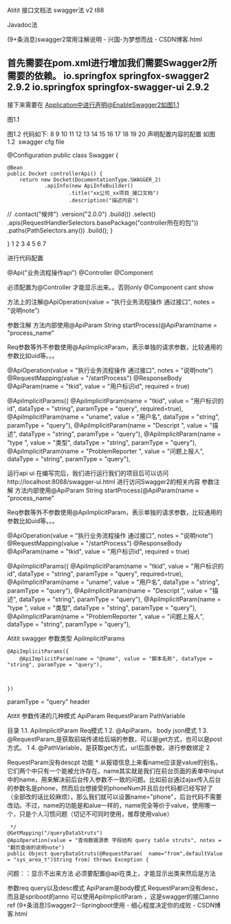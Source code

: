 Atitit 接口文档法  swagger法 v2 t88

Javadoc法

(9+条消息)swagger2常用注解说明 - 兴国-为梦想而战 - CSDN博客.html

首先需要在pom.xml进行增加我们需要Swagger2所需要的依赖。
    <!-- Swagger 接口文档 -->
        <dependency>
            <groupId>io.springfox</groupId>
            <artifactId>springfox-swagger2</artifactId>
            <version>2.9.2</version>
        </dependency>
        <dependency>
            <groupId>io.springfox</groupId>
            <artifactId>springfox-swagger-ui</artifactId>
            <version>2.9.2</version>
        </dependency>
--------------------- 
接下来需要在 Application中进行声明@EnableSwagger2如图1.1 

图1.1

图1.2
代码如下:
8
9
10
11
12
13
14
15
16
17
18
19
20
声明配置内容的配置 如图1.2   swagger cfg file


@Configuration
public class Swagger {

    @Bean
    public Docket controllerApi() {
        return new Docket(DocumentationType.SWAGGER_2)
                .apiInfo(new ApiInfoBuilder()
                        .title("xx公司_xx项目_接口文档")
                        .description("描述内容")
//                        .contact("候帅")
                        .version("2.0.0")
                        .build())
                .select()
                .apis(RequestHandlerSelectors.basePackage("controller所在的包"))
                .paths(PathSelectors.any())
                .build();
    }


}
1
2
3
4
5
6
7

进行代码配置

@Api("业务流程操作api")
@Controller
@Component

必须配置为@Controller 才能显示出来。。否则only @Component cant show

方法上的注解@ApiOperation(value = "执行业务流程操作 通过接口", notes = "说明note")



参数注解
方法内部使用@ApiParam
String startProcess(@ApiParam(name = "process_name"

Req参数等外不参数使用@ApiImplicitParam，表示单独的请求参数，比较通用的参数比如uid等。。。

@ApiOperation(value = "执行业务流程操作 通过接口", notes = "说明note")
@RequestMapping(value = "/startProcess")
@ResponseBody
@ApiParam(name = "tkid", value = "用户标识id", required = true)

@ApiImplicitParams({
        @ApiImplicitParam(name = "tkid", value = "用户标识的id", dataType = "string", paramType = "query", required=true),
        @ApiImplicitParam(name = "uname", value = "用户名", dataType = "string", paramType = "query"),
        @ApiImplicitParam(name = "Descript ", value = "描述", dataType = "string", paramType = "query"),
        @ApiImplicitParam(name = "type ", value = "类型", dataType = "string", paramType = "query"),
        @ApiImplicitParam(name = "ProblemReporter ", value = "问题上报人", dataType = "string", paramType = "query"),
  

运行api ui
 在编写完后，我们进行运行我们的项目后可以访问http://localhost:8088/swagger-ui.html 进行访问Swagger2的相关内容
参数注解
方法内部使用@ApiParam
String startProcess(@ApiParam(name = "process_name"

Req参数等外不参数使用@ApiImplicitParam，表示单独的请求参数，比较通用的参数比如uid等。。。

@ApiOperation(value = "执行业务流程操作 通过接口", notes = "说明note")
@RequestMapping(value = "/startProcess")
@ResponseBody
@ApiParam(name = "tkid", value = "用户标识id", required = true)

@ApiImplicitParams({
        @ApiImplicitParam(name = "tkid", value = "用户标识的id", dataType = "string", paramType = "query", required=true),
        @ApiImplicitParam(name = "uname", value = "用户名", dataType = "string", paramType = "query"),
        @ApiImplicitParam(name = "Descript ", value = "描述", dataType = "string", paramType = "query"),
        @ApiImplicitParam(name = "type ", value = "类型", dataType = "string", paramType = "query"),
        @ApiImplicitParam(name = "ProblemReporter ", value = "问题上报人", dataType = "string", paramType = "query"),
  

Atitit  swagger 参数类型 ApiImplicitParams

	@ApiImplicitParams({
        @ApiImplicitParam(name = "@name", value = "脚本名称", dataType = "string", paramType = "query"),
       
       
      
	})


 paramType = "query" header 

Atitit 参数传递的几种模式 ApiParam  RequestParam PathVariable

目录
1.1. ApiImplicitParam Req模式	1
2. @ApiParam，  body json模式	1
3. @RequestParam,是获取前端传递给后端的参数，可以是get方式，也可以是post方式。	1
4. @PathVariable，是获取get方式，url后面参数，进行参数绑定	2

RequestParam没有descpt 功能
	 * 从报错信息上来看name应该是value的别名，它们两个中只有一个能被允许存在。name其实就是我们在前台页面的表单中input中的name，用来解决前后台传入参数不一致的问题。比如前台通过ajax传入后台的参数名是phone，然而后台想接受的phoneNum并且后台代码都已经写好了（全部改的话比较麻烦），那么我们就可以设置name="phone"，后台代码不需要改动。不过，name的功能是和alue一样的，name完全等价于value，使用哪一个，只是个人习惯问题（切记不可同时使用，推荐使用value）
 
	 */
	@GetMapping("/queryDataStruts")
	@ApiOperation(value = "查询数据源表 字段结构 query table struts", notes = "翻页查询的说明note")
	public Object queryDataStruts(@RequestParam(  name="from",defaultValue = "sys_area_t")String from) throws Exception {


问题：：显示不出来方法
必须要配置@api在类上，才能显示出类来然后是方法


参数req query以及desc模式
 ApiParam是body模式
  RequestParam没有desc，而且是spriboot的anno
可以使用ApiImplicitParam  ，这是swagger的接口anno
ref
(9+条消息)Swagger2--Springboot使用 - 细心程度决定你的成败 - CSDN博客.html
